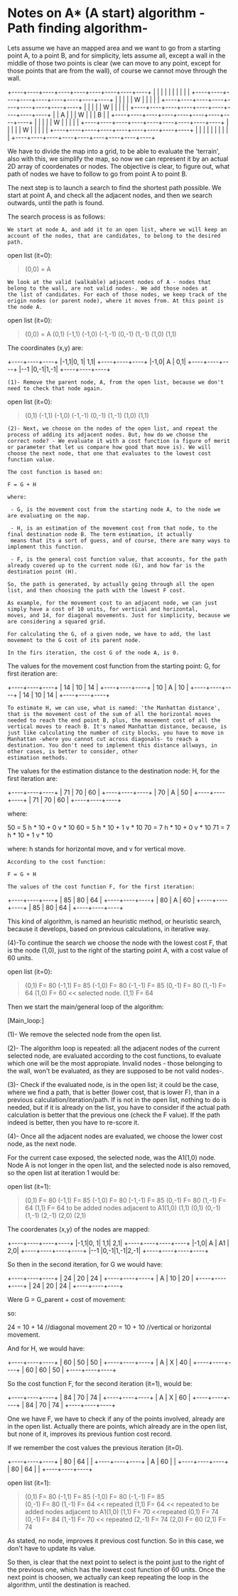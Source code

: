 Notes on A* (A start) algorithm - Path finding algorithm-
====================================================================

Lets assume we have an mapped area and we want to go from a starting point A, to a point B, and for simplicity, lets assume all,
except a wall in the middle of those two points is clear (we can move to any point, except for those points that are from the wall),
of course we cannot move through the wall.

+----+----+----+----+----+----+----+----+----+
|    |    |    |    |    |    |    |    |    |
+----+----+----+----+----+----+----+----+----+
|    |    |    |    | W  |    |    |    |    |
+----+----+----+----+----+----+----+----+----+
|    |    |    |    | W  |    |    |    |    |
+----+----+----+----+----+----+----+----+----+
|    |  A |    |    | W  |    |    | B  |    |
+----+----+----+----+----+----+----+----+----+
|    |    |    |    | W  |    |    |    |    |
+----+----+----+----+----+----+----+----+----+
|    |    |    |    | W  |    |    |    |    |
+----+----+----+----+----+----+----+----+----+
|    |    |    |    |    |    |    |    |    |
+----+----+----+----+----+----+----+----+----+

We have to divide the map into a grid, to be able to evaluate the 'terrain', also with this, we simplify the map, so now we can
represent it by an actual 2D array of coordenates or nodes. The objective is clear, to figure out, what path of nodes we have to
follow to go from point A to point B. 


The next step is to launch a search to find the shortest path possible. We start at point A, and check all the adjacent nodes,
and then we search outwards, until the path is found.

The search process is as follows:

	We start at node A, and add it to an open list, where we will keep an account of the nodes, that are candidates, to belong to the desired path.
	
 open list (it=0):
  > (0,0) = A
	
	We look at the valid (walkable) adjacent nodes of A - nodes that belong to the wall, are not valid nodes-. We add those nodes at
	the list of candidates. For each of those nodes, we keep track of the origin nodes (or parent node), where it moves from. At this point is the node A.
	
 open list (it=0):
  > (0,0) = A
  > (0,1)
  > (-1,1)
  > (-1,0)
  > (-1,-1)
  > (0,-1)
  > (1,-1)
  > (1,0)
  > (1,1)	

 The coordinates (x,y) are:
 
+----+----+----+
|-1,1|0, 1| 1,1|
+----+----+----+
|-1,0|  A | 0,1|
+----+----+----+
|--1 |0,-1|1,-1|
+----+----+----+	
	
	
	(1)- Remove the parent node, A, from the open list, because we don't need to check that node again.
	
 open list (it=0):
  > (0,1)
  > (-1,1)
  > (-1,0)
  > (-1,-1)
  > (0,-1)
  > (1,-1)
  > (1,0)
  > (1,1)	
  
	(2)- Next, we choose on the nodes of the open list, and repeat the process of adding its adjacent nodes. But, how do we choose the correct node? - We evaluate it with a cost function (a figure of merit or parameter that let us compare how good that move is). We will choose the next node, that one that evaluates to the lowest cost function value.
	
    The cost function is based on:
	
	F = G + H
	
	where:
	
	 - G, is the movement cost from the starting node A, to the node we are evaluating on the map.
	 
	 - H, is an estimation of the movement cost from that node, to the final destination node B. The term estimation, it actually
	 means that its a sort of guess, and of course, there are many ways to implement this function.
	
	 - F, is the general cost function value, that accounts, for the path already covered up to the current node (G), and how far is the destination point (H).
	 
	So, the path is generated, by actually going through all the open list, and then choosing the path with the lowest F cost.
	
	As example, for the movement cost to an adjacent node, we can just simply have a cost of 10 units, for vertical and horizontal,
	moves, and 14, for diagonal movements. Just for simplicity, because we are considering a squared grid.
	
	For calculating the G, of a given node, we have to add, the last movement to the G cost of its parent node.
	
	In the firs iteration, the cost G of the node A, is 0.
	
The values for the movement cost function from the starting point: G, for first iteration are:

+----+----+----+
| 14 | 10 | 14 |
+----+----+----+
| 10 | A  | 10 |
+----+----+----+
| 14 | 10 | 14 |
+----+----+----+
	
	
	To estimate H, we can use, what is named: 'the Manhattan distance', that is the movement cost of the sum of all the horizontal moves needed to reach the end point B, plus, the movement cost of all the vertical moves to reach B. It's named Manhattan distance, because, is just like calculating the number of city blocks, you have to move in Manhattan -where you cannot cut across diagonals- to reach a destination. You don't need to implement this distance allways, in other cases, is better to consider, other
	estimation methods.
	
The values for the estimation distance to the destination node: H, for the first iteration are:

+----+----+----+
| 71 | 70 | 60 |
+----+----+----+
| 70 |  A | 50 |
+----+----+----+
| 71 | 70 | 60 |
+----+----+----+	

where:

 50 = 5 h * 10 + 0 v * 10
 60 = 5 h * 10 + 1 v * 10
 70 = 7 h * 10 + 0 v * 10
 71 = 7 h * 10 + 1 v * 10
	
 where: h stands for horizontal move, and v for vertical move.
 
	According to the cost function:
	
	F = G + H
	
	The values of the cost function F, for the first iteration:
	
+----+----+----+
| 85 | 80 | 64 |
+----+----+----+
| 80 | A  | 60 |
+----+----+----+
| 85 | 80 | 64 |
+----+----+----+		

This kind of algorithm, is named an heuristic method, or heuristic search, because it develops, based on previous calculations, in iterative way.

  (4)-To continue the search we choose the node with the lowest cost F, that is the node (1,0), just to the right of the starting point A, with a cost value of 60 units.
  
  open list (it=0):
  > (0,1)		F= 80
  > (-1,1)		F= 85
  > (-1,0)		F= 80
  > (-1,-1)		F= 85
  > (0,-1)		F= 80
  > (1,-1)		F= 64
  > (1,0)		F= 60  << selected node.
  > (1,1)		F= 64
  
  
  Then we start the main/general loop of the algorithm:

  
  
[Main_loop:]

  (1)- We remove the selected node from the open list.
	
  (2)- The algorithm loop is repeated: all the adjacent nodes of the current selected node, are evaluated according to the cost functions, to evaluate which one will be the most appropiate. Invalid nodes - those belonging to the wall, won't be evaluated, as they are supposed to be not valid nodes-.
  
  (3)- Check if the evaluated node, is in the open list; it could be the case, where we find a path, that is better (lower cost, that is lower F), than in a previous calculation/iteration/path. If is not in the open list, nothing to do is needed, but if it is already on the list, you have to consider if the actual path calculation is better that the previous one (check the F value). If the path indeed is better, then you have to re-score it.
  
  (4)- Once all the adjacent nodes are evaluated, we choose the lower cost node, as the next node.
  
  
 For the current case exposed, the selected node, was the A1(1,0) node. Node A is not longer in the open list, and the selected node is also removed, so the open list at iteration 1 would be:
 
 open list (it=1):
  > (0,1)		F= 80
  > (-1,1)		F= 85
  > (-1,0)		F= 80
  > (-1,-1)		F= 85
  > (0,-1)		F= 80
  > (1,-1)		F= 64
  > (1,1)		F= 64
  to be added nodes adjacent to A1(1,0)
  > (1,1)
  > (0,1)
  > (0,-1)
  > (1,-1)
  > (2,-1)
  > (2,0)
  > (2,1)

  The coordenates (x,y) of the nodes are mapped:
  
+----+----+----+----+
|-1,1|0, 1| 1,1| 2,1|
+----+----+----+----+
|-1,0|  A | A1 | 2,0|
+----+----+----+----+
|--1 |0,-1|1,-1|2,-1|
+----+----+----+----+	

 So then in the second iteration, for G we would have:
 
+----+----+----+
| 24 | 20 | 24 |
+----+----+----+
|  A | 10 | 20 |
+----+----+----+
| 24 | 20 | 24 |
+----+----+----+


Were G = G_parent + cost of movement:

so:

  24 = 10 + 14 //diagonal movement
  20 = 10 + 10 //vertical or horizontal movement.
  
And for H, we would have:

+----+----+----+
| 60 | 50 | 50 |
+----+----+----+
|  A |  X | 40 | 
+----+----+----+
| 60 | 60 | 50 |
+----+----+----+

So the cost function F, for the second iteration (it=1), would be:

+----+----+----+
| 84 | 70 | 74 |
+----+----+----+
|  A |  X | 60 | 
+----+----+----+
| 84 | 70 | 74 |
+----+----+----+
 
 One we have F, we have to check if any of the points involved, already are in the open list. Actually there are points, which 
 already are in the open list, but none of it, improves its previous funtion cost record.
 
 If we remember the cost values the previous iteration (it=0).

+----+----+----+
| 80 | 64 |    |
+----+----+----+
| A  | 60 |    |
+----+----+----+
| 80 | 64 |    |
+----+----+----+	

 open list (it=1):
  > (0,1)		F= 80
  > (-1,1)		F= 85
  > (-1,0)		F= 80
  > (-1,-1)		F= 85  
  > (0,-1)		F= 80
  > (1,-1)		F= 64	<< repeated
  > (1,1)		F= 64   << repeated
  to be added nodes adjacent to A1(1,0)
  > (1,1)		F= 70	<<repeated
  > (0,1)		F= 74
  > (0,-1)		F= 84
  > (1,-1)		F= 70	<< repeated
  > (2,-1)		F= 74
  > (2,0)		F= 60
  > (2,1)		F= 74
  
 As stated, no node, improves it previous cost function. So in this case, we don't have to update its value.

 So then, is clear that the next point to select is the point just to the right of the previous one, which has the lowest cost function of 60 units. Once the next point is choosen, we actually can keep repeating the loop in the algorithm, until the destination is reached.
 
 
 
